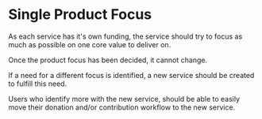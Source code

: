 # Single Product Focus

As each service has it's own funding, the service should try to focus as much as possible on one core value to deliver on. 

Once the product focus has been decided, it cannot change.

If a need for a different focus is identified, a new service should be created to fulfill this need.

Users who identify more with the new service, should be able to easily move their donation and/or contribution workflow to the new service.
